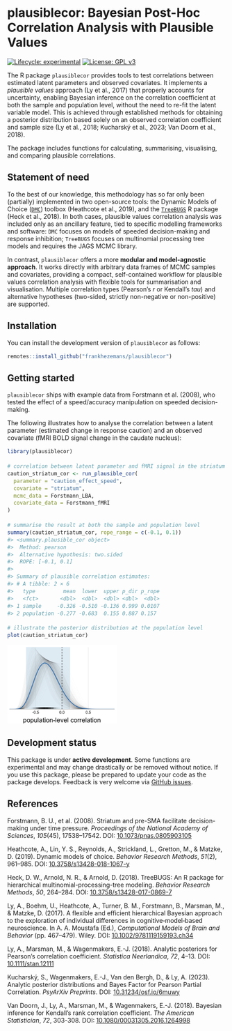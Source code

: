 
<!-- README.md is generated from README.Rmd. Please edit that file -->

# plausiblecor: Bayesian Post-Hoc Correlation Analysis with Plausible Values

<!-- badges: start -->

[![Lifecycle:
experimental](https://img.shields.io/badge/lifecycle-experimental-orange.svg)](https://lifecycle.r-lib.org/articles/stages.html#experimental)
[![License: GPL
v3](https://img.shields.io/badge/License-GPLv3-blue.svg)](https://www.gnu.org/licenses/gpl-3.0)
<!-- badges: end -->

The R package `plausiblecor` provides tools to test correlations between
estimated latent parameters and observed covariates. It implements a
*plausible values* approach (Ly et al., 2017) that properly accounts for
uncertainty, enabling Bayesian inference on the correlation coefficient
at both the sample and population level, without the need to re-fit the
latent variable model. This is achieved through established methods for
obtaining a posterior distribution based solely on an observed
correlation coefficient and sample size (Ly et al., 2018; Kucharský et
al., 2023; Van Doorn et al., 2018).

The package includes functions for calculating, summarising,
visualising, and comparing plausible correlations.

## Statement of need

To the best of our knowledge, this methodology has so far only been
(partially) implemented in two open-source tools: the Dynamic Models of
Choice ([`DMC`](https://osf.io/pbwx8/)) toolbox (Heathcote et al.,
2019), and the [`TreeBUGS`](https://github.com/danheck/TreeBUGS) R
package (Heck et al., 2018). In both cases, plausible values correlation
analysis was included only as an ancillary feature, tied to specific
modelling frameworks and software: `DMC` focuses on models of speeded
decision-making and response inhibition; `TreeBUGS` focuses on
multinomial processing tree models and requires the JAGS MCMC library.

In contrast, `plausiblecor` offers a more **modular and model-agnostic
approach**. It works directly with arbitrary data frames of MCMC samples
and covariates, providing a compact, self-contained workflow for
plausible values correlation analysis with flexible tools for
summarisation and visualisation. Multiple correlation types (Pearson’s
*r* or Kendall’s *tau*) and alternative hypotheses (two-sided, strictly
non-negative or non-positive) are supported.

## Installation

You can install the development version of `plausiblecor` as follows:

``` r
remotes::install_github("frankhezemans/plausiblecor")
```

## Getting started

`plausiblecor` ships with example data from Forstmann et al. (2008), who
tested the effect of a speed/accuracy manipulation on speeded
decision-making.

The following illustrates how to analyse the correlation between a
latent parameter (estimated change in response caution) and an observed
covariate (fMRI BOLD signal change in the caudate nucleus):

``` r
library(plausiblecor)

# correlation between latent parameter and fMRI signal in the striatum
caution_striatum_cor <- run_plausible_cor(
  parameter = "caution_effect_speed",
  covariate = "striatum",
  mcmc_data = Forstmann_LBA,
  covariate_data = Forstmann_fMRI
)

# summarise the result at both the sample and population level
summary(caution_striatum_cor, rope_range = c(-0.1, 0.1))
#> <summary.plausible_cor object>
#>  Method: pearson
#>  Alternative hypothesis: two.sided
#>  ROPE: [-0.1, 0.1]
#> 
#> Summary of plausible correlation estimates:
#> # A tibble: 2 × 6
#>   type         mean  lower  upper p_dir p_rope
#>   <fct>       <dbl>  <dbl>  <dbl> <dbl>  <dbl>
#> 1 sample     -0.326 -0.510 -0.136 0.999 0.0107
#> 2 population -0.277 -0.683  0.155 0.887 0.157

# illustrate the posterior distribution at the population level
plot(caution_striatum_cor)
```

<img src="man/figures/README-basic_example-1.png" width="50%" height="20%" />

## Development status

This package is under **active development**. Some functions are
experimental and may change drastically or be removed without notice. If
you use this package, please be prepared to update your code as the
package develops. Feedback is very welcome via [GitHub
issues](https://github.com/frankhezemans/plausiblecor/issues).

## References

Forstmann, B. U., et al. (2008). Striatum and pre-SMA facilitate
decision-making under time pressure. *Proceedings of the National
Academy of Sciences*, *105*(45), 17538–17542. DOI:
[10.1073/pnas.0805903105](https://doi.org/10.1073/pnas.0805903105)

Heathcote, A., Lin, Y. S., Reynolds, A., Strickland, L., Gretton, M., &
Matzke, D. (2019). Dynamic models of choice. *Behavior Research
Methods*, *51*(2), 961–985. DOI:
[10.3758/s13428-018-1067-y](https://doi.org/10.3758/s13428-018-1067-y)

Heck, D. W., Arnold, N. R., & Arnold, D. (2018). TreeBUGS: An R package
for hierarchical multinomial-processing-tree modeling. *Behavior
Research Methods*, *50*, 264–284. DOI:
[10.3758/s13428-017-0869-7](https://doi.org/10.3758/s13428-017-0869-7)

Ly, A., Boehm, U., Heathcote, A., Turner, B. M., Forstmann, B., Marsman,
M., & Matzke, D. (2017). A flexible and efficient hierarchical Bayesian
approach to the exploration of individual differences in
cognitive‐model‐based neuroscience. In A. A. Moustafa (Ed.),
*Computational Models of Brain and Behavior* (pp. 467–479). Wiley. DOI:
[10.1002/9781119159193.ch34](https://doi.org/10.1002/9781119159193.ch34)

Ly, A., Marsman, M., & Wagenmakers, E.-J. (2018). Analytic posteriors
for Pearson’s correlation coefficient. *Statistica Neerlandica*, *72*,
4–13. DOI: [10.1111/stan.12111](https://doi.org/10.1111/stan.12111)

Kucharský, S., Wagenmakers, E.-J., Van den Bergh, D., & Ly, A. (2023).
Analytic posterior distributions and Bayes Factor for Pearson Partial
Correlation. *PsyArXiv Preprints*. DOI:
[10.31234/osf.io/6muwy](https://doi.org/10.31234/osf.io/6muwy)

Van Doorn, J., Ly, A., Marsman, M., & Wagenmakers, E.-J. (2018).
Bayesian inference for Kendall’s rank correlation coefficient. *The
American Statistician*, *72*, 303-308. DOI:
[10.1080/00031305.2016.1264998](https://doi.org/10.1080/00031305.2016.1264998)
